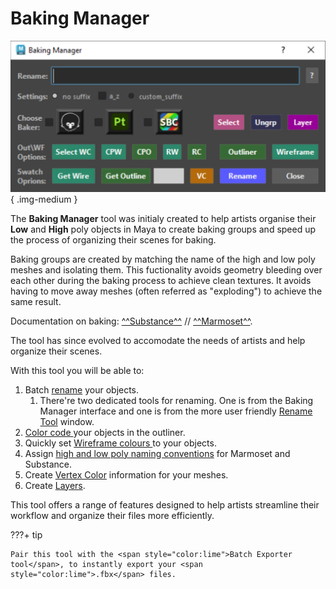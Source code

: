 # Baking Manager

![Baking Manager](images/Baking_Manager_window.jpg){ .img-medium } 


The **Baking Manager** tool was initialy created to help artists organise their **Low** and **High** poly objects in Maya to create baking groups and speed up the process of organizing their scenes for baking.  

Baking groups are created by matching the name of the high and low poly meshes and isolating them. This fuctionality avoids geometry bleeding over each other during the baking process to achieve clean textures. It avoids having to move away meshes (often referred as "exploding") to achieve the same result. 

Documentation on baking:  [^^Substance^^](https://helpx.adobe.com/substance-3d-bake/features/matching-by-name.html "Go to Substance Painter documentation for baking with Matching by name.") //
[^^Marmoset^^](https://marmoset.co/posts/toolbag-baking-tutorial/ "Go to Marmoset documentation for baking with Matching by name.").

The tool has since evolved to accomodate the needs of artists and help organize their scenes.


With this tool you will be able to:

1. Batch [rename](../Baking%20Manager/Rename%20Features.md) your objects.
    1. There're two dedicated tools for renaming. One is from the Baking Manager interface and one is from the more user friendly [Rename Tool](../Baking%20Manager/Rename%20Tool.md)  window.
2. [Color code ](../Baking%20Manager/Outliner%20Features.md) your objects in the outliner.
3. Quickly set [Wireframe colours ](../Baking%20Manager/Wireframe%20Features.md) to your objects.
4. Assign [high and low poly naming conventions](../Baking%20Manager/Baking_workflow/index.md) for Marmoset and Substance.
5. Create [Vertex Color](../Baking%20Manager/Vertex%20Colours%20Tool.md) information for your meshes.
6. Create [Layers](../Baking%20Manager/Layers%20Window.md).

This tool offers a range of features designed to help artists streamline their workflow and organize their files more efficiently.



???+ tip

    Pair this tool with the <span style="color:lime">Batch Exporter tool</span>, to instantly export your <span style="color:lime">.fbx</span> files.